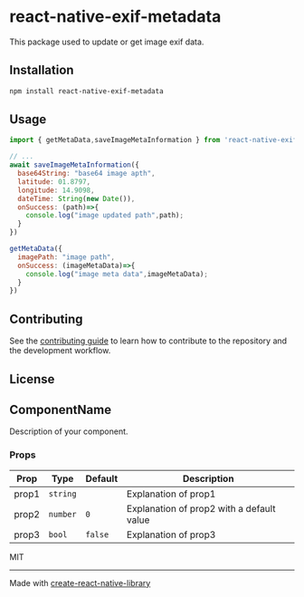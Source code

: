 # react-native-exif-metadata

This package used to update or get image exif data.

## Installation

```sh
npm install react-native-exif-metadata
```

## Usage

```js
import { getMetaData,saveImageMetaInformation } from 'react-native-exif-metadata';

// ...
await saveImageMetaInformation({
  base64String: "base64 image apth",
  latitude: 01.8797,
  longitude: 14.9098,
  dateTime: String(new Date()),
  onSuccess: (path)=>{
    console.log("image updated path",path);
  }
})

getMetaData({
  imagePath: "image path",
  onSuccess: (imageMetaData)=>{
    console.log("image meta data",imageMetaData);
  }
})
```

## Contributing

See the [contributing guide](CONTRIBUTING.md) to learn how to contribute to the repository and the development workflow.

## License


## ComponentName

Description of your component.

### Props

| Prop       | Type     | Default | Description                              |
|------------|----------|---------|------------------------------------------|
| prop1      | `string` |         | Explanation of prop1                     |
| prop2      | `number` | `0`     | Explanation of prop2 with a default value|
| prop3      | `bool`   | `false` | Explanation of prop3 

MIT

---

Made with [create-react-native-library](https://github.com/callstack/react-native-builder-bob)
